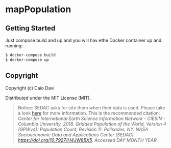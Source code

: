 # mapPopulation

## Getting Started 

Just compose build and up and you will hav ethe Docker container up and running:

```bash
$ docker-compose build
$ docker-compose up
```


## Copyright
Copyright (c) Caio Davi

Distributed under the MIT License (MIT).

> Notice: SEDAC asks for cite them when their data is used. Please take a look [here](https://sedac.ciesin.columbia.edu/citations) for more information. This is the recommended citation:
> <br>_Center for International Earth Science Information Network - CIESIN - Columbia University. 2018. Gridded Population of the World, Version 4 (GPWv4): Population Count, Revision 11. Palisades, NY: NASA Socioeconomic Data and Applications Center (SEDAC). https://doi.org/10.7927/H4JW8BX5. Accessed DAY MONTH YEAR._
